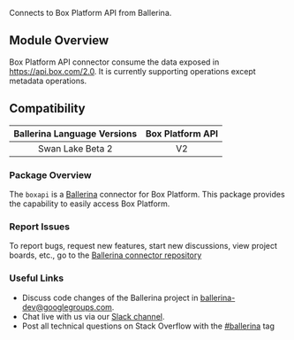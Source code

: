Connects to Box Platform API from Ballerina.

## Module Overview

Box Platform API connector consume the data exposed in https://api.box.com/2.0. It is currently supporting operations except metadata operations.

## Compatibility

| Ballerina Language Versions  |           Box Platform API        |
|:----------------------------:|:---------------------------------:|
|       Swan Lake Beta 2       |                 V2                |

### Package Overview
The `boxapi` is a [Ballerina](https://ballerina.io/) connector for Box Platform.
This package provides the capability to easily access Box Platform.
### Report Issues
To report bugs, request new features, start new discussions, view project boards, etc., go to the [Ballerina connector repository](link)
### Useful Links
- Discuss code changes of the Ballerina project in [ballerina-dev@googlegroups.com](mailto:ballerina-dev@googlegroups.com).
- Chat live with us via our [Slack channel](https://ballerina.io/community/slack/).
- Post all technical questions on Stack Overflow with the [#ballerina](https://stackoverflow.com/questions/tagged/ballerina) tag